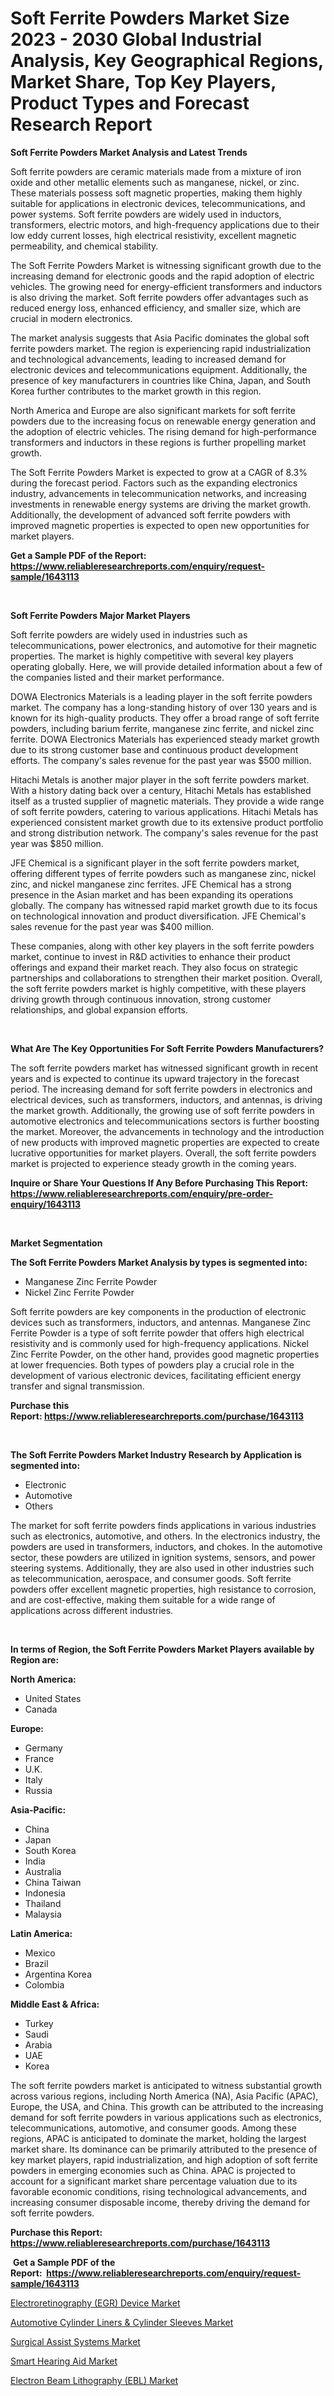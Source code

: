 <p><h1>Soft Ferrite Powders Market Size 2023 - 2030 Global Industrial Analysis, Key Geographical Regions, Market Share, Top Key Players, Product Types and Forecast Research Report</h1></p><p><strong>Soft Ferrite Powders Market Analysis and Latest Trends</strong></p>
<p><p>Soft ferrite powders are ceramic materials made from a mixture of iron oxide and other metallic elements such as manganese, nickel, or zinc. These materials possess soft magnetic properties, making them highly suitable for applications in electronic devices, telecommunications, and power systems. Soft ferrite powders are widely used in inductors, transformers, electric motors, and high-frequency applications due to their low eddy current losses, high electrical resistivity, excellent magnetic permeability, and chemical stability.</p><p>The Soft Ferrite Powders Market is witnessing significant growth due to the increasing demand for electronic goods and the rapid adoption of electric vehicles. The growing need for energy-efficient transformers and inductors is also driving the market. Soft ferrite powders offer advantages such as reduced energy loss, enhanced efficiency, and smaller size, which are crucial in modern electronics.</p><p>The market analysis suggests that Asia Pacific dominates the global soft ferrite powders market. The region is experiencing rapid industrialization and technological advancements, leading to increased demand for electronic devices and telecommunications equipment. Additionally, the presence of key manufacturers in countries like China, Japan, and South Korea further contributes to the market growth in this region.</p><p>North America and Europe are also significant markets for soft ferrite powders due to the increasing focus on renewable energy generation and the adoption of electric vehicles. The rising demand for high-performance transformers and inductors in these regions is further propelling market growth.</p><p>The Soft Ferrite Powders Market is expected to grow at a CAGR of 8.3% during the forecast period. Factors such as the expanding electronics industry, advancements in telecommunication networks, and increasing investments in renewable energy systems are driving the market growth. Additionally, the development of advanced soft ferrite powders with improved magnetic properties is expected to open new opportunities for market players.</p></p>
<p><strong>Get a Sample PDF of the Report:&nbsp; <a href="https://www.reliableresearchreports.com/enquiry/request-sample/1643113">https://www.reliableresearchreports.com/enquiry/request-sample/1643113</a></strong></p>
<p>&nbsp;</p>
<p><strong>Soft Ferrite Powders Major Market Players</strong></p>
<p><p>Soft ferrite powders are widely used in industries such as telecommunications, power electronics, and automotive for their magnetic properties. The market is highly competitive with several key players operating globally. Here, we will provide detailed information about a few of the companies listed and their market performance.</p><p>DOWA Electronics Materials is a leading player in the soft ferrite powders market. The company has a long-standing history of over 130 years and is known for its high-quality products. They offer a broad range of soft ferrite powders, including barium ferrite, manganese zinc ferrite, and nickel zinc ferrite. DOWA Electronics Materials has experienced steady market growth due to its strong customer base and continuous product development efforts. The company's sales revenue for the past year was $500 million.</p><p>Hitachi Metals is another major player in the soft ferrite powders market. With a history dating back over a century, Hitachi Metals has established itself as a trusted supplier of magnetic materials. They provide a wide range of soft ferrite powders, catering to various applications. Hitachi Metals has experienced consistent market growth due to its extensive product portfolio and strong distribution network. The company's sales revenue for the past year was $850 million.</p><p>JFE Chemical is a significant player in the soft ferrite powders market, offering different types of ferrite powders such as manganese zinc, nickel zinc, and nickel manganese zinc ferrites. JFE Chemical has a strong presence in the Asian market and has been expanding its operations globally. The company has witnessed rapid market growth due to its focus on technological innovation and product diversification. JFE Chemical's sales revenue for the past year was $400 million.</p><p>These companies, along with other key players in the soft ferrite powders market, continue to invest in R&D activities to enhance their product offerings and expand their market reach. They also focus on strategic partnerships and collaborations to strengthen their market position. Overall, the soft ferrite powders market is highly competitive, with these players driving growth through continuous innovation, strong customer relationships, and global expansion efforts.</p></p>
<p>&nbsp;</p>
<p><strong>What Are The Key Opportunities For Soft Ferrite Powders Manufacturers?</strong></p>
<p><p>The soft ferrite powders market has witnessed significant growth in recent years and is expected to continue its upward trajectory in the forecast period. The increasing demand for soft ferrite powders in electronics and electrical devices, such as transformers, inductors, and antennas, is driving the market growth. Additionally, the growing use of soft ferrite powders in automotive electronics and telecommunications sectors is further boosting the market. Moreover, the advancements in technology and the introduction of new products with improved magnetic properties are expected to create lucrative opportunities for market players. Overall, the soft ferrite powders market is projected to experience steady growth in the coming years.</p></p>
<p><strong>Inquire or Share Your Questions If Any Before Purchasing This Report: <a href="https://www.reliableresearchreports.com/enquiry/pre-order-enquiry/1643113">https://www.reliableresearchreports.com/enquiry/pre-order-enquiry/1643113</a></strong></p>
<p>&nbsp;</p>
<p><strong>Market Segmentation</strong></p>
<p><strong>The Soft Ferrite Powders Market Analysis by types is segmented into:</strong></p>
<p><ul><li>Manganese Zinc Ferrite Powder</li><li>Nickel Zinc Ferrite Powder</li></ul></p>
<p><p>Soft ferrite powders are key components in the production of electronic devices such as transformers, inductors, and antennas. Manganese Zinc Ferrite Powder is a type of soft ferrite powder that offers high electrical resistivity and is commonly used for high-frequency applications. Nickel Zinc Ferrite Powder, on the other hand, provides good magnetic properties at lower frequencies. Both types of powders play a crucial role in the development of various electronic devices, facilitating efficient energy transfer and signal transmission.</p></p>
<p><strong>Purchase this Report:&nbsp;<a href="https://www.reliableresearchreports.com/purchase/1643113">https://www.reliableresearchreports.com/purchase/1643113</a></strong></p>
<p>&nbsp;</p>
<p><strong>The Soft Ferrite Powders Market Industry Research by Application is segmented into:</strong></p>
<p><ul><li>Electronic</li><li>Automotive</li><li>Others</li></ul></p>
<p><p>The market for soft ferrite powders finds applications in various industries such as electronics, automotive, and others. In the electronics industry, the powders are used in transformers, inductors, and chokes. In the automotive sector, these powders are utilized in ignition systems, sensors, and power steering systems. Additionally, they are also used in other industries such as telecommunication, aerospace, and consumer goods. Soft ferrite powders offer excellent magnetic properties, high resistance to corrosion, and are cost-effective, making them suitable for a wide range of applications across different industries.</p></p>
<p>&nbsp;</p>
<p><strong>In terms of Region, the Soft Ferrite Powders Market Players available by Region are:</strong></p>
<p>
    <p> <strong> North America: </strong>
        <ul>
            <li>United States</li>
            <li>Canada</li>
        </ul>
        </p> 
    <p> <strong> Europe: </strong>
        <ul>
            <li>Germany</li>
            <li>France</li>
            <li>U.K.</li>
            <li>Italy</li>
            <li>Russia</li>
        </ul>
        </p> 
    <p> <strong> Asia-Pacific: </strong>
        <ul>
            <li>China</li>
            <li>Japan</li>
            <li>South Korea</li>
            <li>India</li>
            <li>Australia</li>
            <li>China Taiwan</li>
            <li>Indonesia</li>
            <li>Thailand</li>
            <li>Malaysia</li>
        </ul>
        </p> 
    <p> <strong> Latin America: </strong>
        <ul>
            <li>Mexico</li>
            <li>Brazil</li>
            <li>Argentina Korea</li>
            <li>Colombia</li>
        </ul>
        </p> 
    <p> <strong> Middle East & Africa: </strong>
        <ul>
            <li>Turkey</li>
            <li>Saudi</li>
            <li>Arabia</li>
            <li>UAE</li>
            <li>Korea</li>
        </ul>
    </p>
    </p>
<p><p>The soft ferrite powders market is anticipated to witness substantial growth across various regions, including North America (NA), Asia Pacific (APAC), Europe, the USA, and China. This growth can be attributed to the increasing demand for soft ferrite powders in various applications such as electronics, telecommunications, automotive, and consumer goods. Among these regions, APAC is anticipated to dominate the market, holding the largest market share. Its dominance can be primarily attributed to the presence of key market players, rapid industrialization, and high adoption of soft ferrite powders in emerging economies such as China. APAC is projected to account for a significant market share percentage valuation due to its favorable economic conditions, rising technological advancements, and increasing consumer disposable income, thereby driving the demand for soft ferrite powders.</p></p>
<p><strong>Purchase this Report: <a href="https://www.reliableresearchreports.com/purchase/1643113">https://www.reliableresearchreports.com/purchase/1643113</a></strong></p>
<p>&nbsp;<strong>Get a Sample PDF of the Report:&nbsp;&nbsp;<a href="https://www.reliableresearchreports.com/enquiry/request-sample/1643113">https://www.reliableresearchreports.com/enquiry/request-sample/1643113</a></strong></p>
<p><strong></strong></p>
<p><p><a href="https://medium.com/@sachintenrp23/electroretinography-egr-device-market-furnishes-information-on-market-share-market-trends-and-bd16857f9163">Electroretinography (EGR) Device Market</a></p><p><a href="https://medium.com/@robinsinghrp23/automotive-cylinder-liners-cylinder-sleeves-market-furnishes-information-on-market-share-market-cbad6383910d">Automotive Cylinder Liners & Cylinder Sleeves Market</a></p><p><a href="https://medium.com/@abhishekreliable23/surgical-assist-systems-market-comprehensive-assessment-by-type-application-and-geography-b17957b1a7e3">Surgical Assist Systems Market</a></p><p><a href="https://medium.com/@amrutreliable23/smart-hearing-aid-market-size-market-outlook-and-market-forecast-2023-to-2030-4ca27d1a3390">Smart Hearing Aid Market</a></p><p><a href="https://medium.com/@sureshrainarp23/electron-beam-lithography-ebl-market-outlook-industry-overview-and-forecast-2023-to-2030-4149b449a9f0">Electron Beam Lithography (EBL) Market</a></p></p>